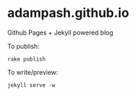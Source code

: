 adampash.github.io
==================

Github Pages + Jekyll powered blog

To publish:
```
rake publish
```

To write/preview:
```
jekyll serve -w
```
